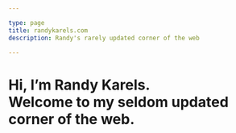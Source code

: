 ```yaml
---

type: page
title: randykarels.com
description: Randy's rarely updated corner of the web

---
```


<h1 class="headline"><span>Hi, I’m </span>Randy Karels<span>.<br>Welcome to my seldom updated corner of the web.</h1>

